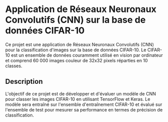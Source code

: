 # Application de Réseaux Neuronaux Convolutifs (CNN) sur la base de données CIFAR-10

Ce projet est une application de Réseaux Neuronaux Convolutifs (CNN) pour la classification d'images sur la base de données CIFAR-10. Le CIFAR-10 est un ensemble de données couramment utilisé en vision par ordinateur et comprend 60 000 images couleur de 32x32 pixels réparties en 10 classes.

## Description
L'objectif de ce projet est de développer et d'évaluer un modèle de CNN pour classer les images CIFAR-10 en utilisant TensorFlow et Keras. Le modèle sera entraîné sur l'ensemble d'entraînement CIFAR-10 et évalué sur l'ensemble de test pour mesurer sa performance en termes de précision de classification.
